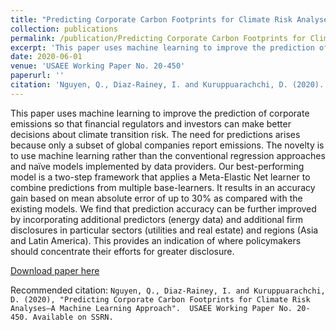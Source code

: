 ```yaml
---
title: "Predicting Corporate Carbon Footprints for Climate Risk Analyses–A Machine Learning Approach"
collection: publications
permalink: /publication/Predicting Corporate Carbon Footprints for Climate Risk Analyses–A Machine Learning Approach
excerpt: 'This paper uses machine learning to improve the prediction of corporate emissions so that financial regulators and investors can make better decisions about climate transition risk.'
date: 2020-06-01
venue: 'USAEE Working Paper No. 20-450'
paperurl: ''
citation: 'Nguyen, Q., Diaz-Rainey, I. and Kuruppuarachchi, D. (2020). &quot;Predicting Corporate Carbon Footprints for Climate Risk Analyses–A Machine Learning Approach.&quot; <i>USAEE Working Paper No. 20-450</i>.'
---
```

This paper uses machine learning to improve the prediction of corporate emissions so that financial regulators and investors can make better decisions about climate transition risk. The need for predictions arises because only a subset of global companies report emissions. The novelty is to use machine learning rather than the conventional regression approaches and naïve models implemented by data providers. Our best-performing model is a two-step framework that applies a Meta-Elastic Net learner to combine predictions from multiple base-learners. It results in an accuracy gain based on mean absolute error of up to 30% as compared with the existing models. We find that prediction accuracy can be further improved by incorporating additional predictors (energy data) and additional firm disclosures in particular sectors (utilities and real estate) and regions (Asia and Latin America). This provides an indication of where policymakers should concentrate their efforts for greater disclosure.

[Download paper here](https://papers.ssrn.com/sol3/papers.cfm?abstract_id=3617175)

Recommended citation: `Nguyen, Q., Diaz-Rainey, I. and Kuruppuarachchi, D. (2020), "Predicting Corporate Carbon Footprints for Climate Risk Analyses–A Machine Learning Approach".  USAEE Working Paper No. 20-450. Available on SSRN.`
